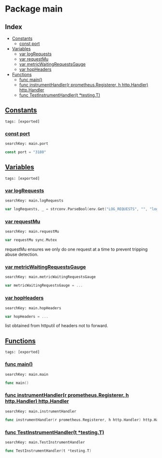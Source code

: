 # Package main

## Index

* [Constants](#const)
    * [const port](#port)
* [Variables](#var)
    * [var logRequests](#logRequests)
    * [var requestMu](#requestMu)
    * [var metricWaitingRequestsGauge](#metricWaitingRequestsGauge)
    * [var hopHeaders](#hopHeaders)
* [Functions](#func)
    * [func main()](#main)
    * [func instrumentHandler(r prometheus.Registerer, h http.Handler) http.Handler](#instrumentHandler)
    * [func TestInstrumentHandler(t *testing.T)](#TestInstrumentHandler)


## <a id="const" href="#const">Constants</a>

```
tags: [exported]
```

### <a id="port" href="#port">const port</a>

```
searchKey: main.port
```

```Go
const port = "3180"
```

## <a id="var" href="#var">Variables</a>

```
tags: [exported]
```

### <a id="logRequests" href="#logRequests">var logRequests</a>

```
searchKey: main.logRequests
```

```Go
var logRequests, _ = strconv.ParseBool(env.Get("LOG_REQUESTS", "", "log HTTP requests"))
```

### <a id="requestMu" href="#requestMu">var requestMu</a>

```
searchKey: main.requestMu
```

```Go
var requestMu sync.Mutex
```

requestMu ensures we only do one request at a time to prevent tripping abuse detection. 

### <a id="metricWaitingRequestsGauge" href="#metricWaitingRequestsGauge">var metricWaitingRequestsGauge</a>

```
searchKey: main.metricWaitingRequestsGauge
```

```Go
var metricWaitingRequestsGauge = ...
```

### <a id="hopHeaders" href="#hopHeaders">var hopHeaders</a>

```
searchKey: main.hopHeaders
```

```Go
var hopHeaders = ...
```

list obtained from httputil of headers not to forward. 

## <a id="func" href="#func">Functions</a>

```
tags: [exported]
```

### <a id="main" href="#main">func main()</a>

```
searchKey: main.main
```

```Go
func main()
```

### <a id="instrumentHandler" href="#instrumentHandler">func instrumentHandler(r prometheus.Registerer, h http.Handler) http.Handler</a>

```
searchKey: main.instrumentHandler
```

```Go
func instrumentHandler(r prometheus.Registerer, h http.Handler) http.Handler
```

### <a id="TestInstrumentHandler" href="#TestInstrumentHandler">func TestInstrumentHandler(t *testing.T)</a>

```
searchKey: main.TestInstrumentHandler
```

```Go
func TestInstrumentHandler(t *testing.T)
```

